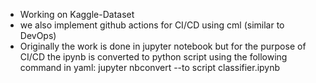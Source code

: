   - Working on Kaggle-Dataset
  - we also implement github actions for CI/CD using cml (similar to DevOps)
  - Originally the work is done in jupyter notebook but for the purpose of CI/CD the ipynb is converted to python script using the following command in yaml:
      jupyter nbconvert --to script classifier.ipynb
